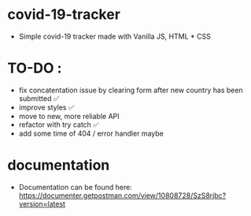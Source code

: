 # covid-19-tracker
* Simple covid-19 tracker made with Vanilla JS, HTML * CSS 

# TO-DO : 
* fix concatentation issue by clearing form after new country has been submitted  ✅
* improve styles ✅ 
* move to new, more reliable API 
* refactor with try catch ✅ 
* add some time of 404 / error handler maybe 

# documentation 
 * Documentation can be found here: https://documenter.getpostman.com/view/10808728/SzS8rjbc?version=latest
